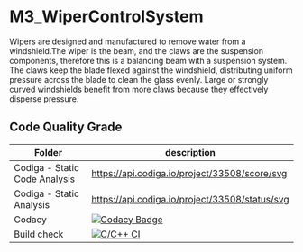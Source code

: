 # M3_WiperControlSystem

Wipers are designed and manufactured to remove water from a windshield.The wiper is the beam, and the claws are the suspension components, therefore this is a 
balancing beam with a suspension system. The claws keep the blade flexed against the windshield, distributing uniform pressure across the blade to clean the glass evenly. Large or strongly curved windshields benefit from more claws because they effectively disperse pressure.

## Code Quality Grade
Folder        | description
--------------| ----------------------------------------------
Codiga - Static Code Analysis         |  https://api.codiga.io/project/33508/score/svg
Codiga - Static Analysis         |  https://api.codiga.io/project/33508/status/svg
Codacy |[![Codacy Badge](https://app.codacy.com/project/badge/Grade/e577834b88b14609ac8eea3a8fe4cd00)](https://www.codacy.com/gh/NiteshKanna81/M3_WiperControlSystem/dashboard?utm_source=github.com&amp;utm_medium=referral&amp;utm_content=NiteshKanna81/M3_WiperControlSystem&amp;utm_campaign=Badge_Grade)
Build check | [![C/C++ CI](https://github.com/NiteshKanna81/M2_DistanceMeter/actions/workflows/c-cpp.yml/badge.svg)](https://github.com/NiteshKanna81/M2_DistanceMeter/actions/workflows/c-cpp.yml)

